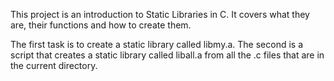 This project is an introduction to Static Libraries in C. It covers what they are, their functions and how to create them.

The first task is to create a static library called libmy.a. The second is a script that creates a static library called liball.a from all the .c files that are in the current directory.
